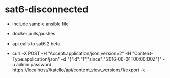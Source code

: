 # sat6-disconnected

- include sample ansible file
- docker pulls/pushes
- api calls to sat6.2 beta

-  curl -X POST -H "Accept:application/json,version=2" -H "Content-Type:application/json" -d "{\"id\":\"1\",\"since\":\"2016-06-01T00:00:00Z\"}"  -u admin:password https://localhost//katello/api/content_view_versions/1/export  -k
